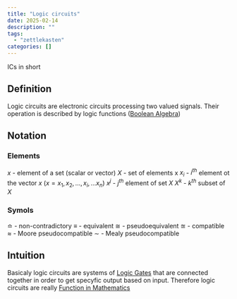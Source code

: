 ```yaml
---
title: "Logic circuits"
date: 2025-02-14
description: ""
tags: 
  - "zettlekasten"
categories: []
---
```


ICs in short

## Definition
Logic circuits are electronic circuits processing two valued signals. Their operation is described by logic functions ([Boolean Algebra](Boolean%20Algebra.md))

## Notation

### Elements
$x$ - element of a set (scalar or vector)
$X$ - set of elements x
$x_i$ - $i^{th}$ element ot the vector $x$ ($x = {x_1,x_2,...,x_i,...x_n}$)
$x^j$ - $j^{th}$ element of set $X$ 
$X^k$ - $k^{th}$ subset of $X$ 

### Symols
$\bumpeq$ - non-contradictory
$\equiv$ - equivalent
$\cong$ - pseudoequivalent
$\approxeq$ - compatible
$\approx$ - Moore pseudocompatible
$\sim$ - Mealy pseudocompatible



## Intuition
Basicaly logic circuits are systems of [Logic Gates](Logic%20Gates.md) that are connected together in order to get specyfic output based on input. Therefore logic circuits are really [Function in Mathematics](Function%20in%20Mathematics.md)